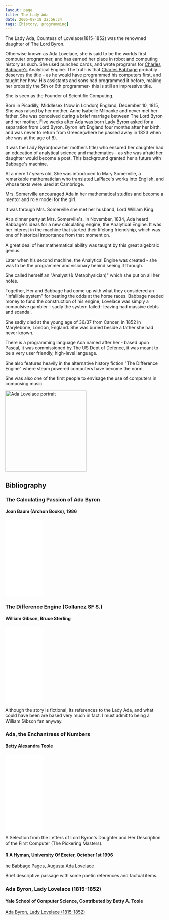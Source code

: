 ```yaml
---
layout: page
title: The Lady Ada
date: 2005-08-18 22:56:24
tags: [history, programming]
---
```

The Lady Ada, Countess of Lovelace(1815-1852) was the renowned daughter of The Lord Byron.

Otherwise known as Ada Lovelace, she is said to be the worlds first computer programmer, and has earned her place in robot and computing history as such. She used punched cards, and wrote programs for [Charles Babbage's](/wiki/charles_babbage.html "Charles Babbage") Analytical Engine. The truth is that [Charles Babbage](/wiki/charles_babbage.html "Charles Babbage") probably deserves the title - as he would have programmed his computers first, and taught her how. His assistants and sons had programmed it before, making her probably the 5th or 6th programmer- this is still an impressive title.

She is seen as the Founder of Scientific Computing.

Born in Picadilly, Middlesex (Now in London) England, December 10, 1815, She was raised by her mother, Anne Isabelle Milbanke and never met her father. She was conceived during a brief marriage between The Lord Byron and her mother. Five weeks after Ada was born Lady Byron asked for a separation from Lord Byron. Byron left England four months after her birth, and was never to return from Greece(where he passed away in 1823 when she was at the age of 8).

It was the Lady Byron(now her mothers title) who ensured her daughter had an education of analytical science and mathematics - as she was afraid her daughter would become a poet. This background granted her a future with Babbage's machine.

At a mere 17 years old, She was introduced to Mary Somerville, a remarkable mathematician who translated LaPlace's works into English, and whose texts were used at Cambridge.

Mrs. Somerville encouraged Ada in her mathematical studies and become a mentor and role model for the girl.

It was through Mrs. Somerville she met her husband, Lord William King.

At a dinner party at Mrs. Somerville's, in November, 1834, Ada heard Babbage's ideas for a new calculating engine, the Analytical Engine. It was her interest in the machine that started their lifelong friendship, which was one of historical importance from that moment on.

A great deal of her mathematical ability was taught by this great algebraic genius.

Later when his second machine, the Analytical Engine was created - she was to be the programmer and visionary behind seeing it through.

She called herself an "Analyst (& Metaphysician)" which she put on all her notes.

Together, Her and Babbage had come up with what they considered an "infallible system" for beating the odds at the horse races. Babbage needed money to fund the construction of his engine; Lovelace was simply a compulsive gambler - sadly the system failed- leaving had massive debts and scandal.

She sadly died at the young age of 36/37 from Cancer, in 1852 in Marylebone, London, England. She was buried beside a father she had never known.

There is a programming language Ada named after her - based upon Pascal, it was commissioned by The US Dept of Defence, it was meant to be a very user friendly, high-level language.

She also features heavily in the alternative history fiction "The Difference Engine" where steam powered computers have become the norm.

She was also one of the first people to envisage the use of computers in composing music.

<a title="Alfred Edward Chalon, Public domain, via Wikimedia Commons" href="https://commons.wikimedia.org/wiki/File:Ada_Lovelace_portrait.jpg"><img width="256" alt="Ada Lovelace portrait" src="https://upload.wikimedia.org/wikipedia/commons/thumb/a/a4/Ada_Lovelace_portrait.jpg/256px-Ada_Lovelace_portrait.jpg"></a>

## Bibliography

### The Calculating Passion of Ada Byron

#### Joan Baum (Archon Books), 1986

<iframe style="width:120px;height:240px;" marginwidth="0" marginheight="0" scrolling="no" frameborder="0" src="//ws-eu.amazon-adsystem.com/widgets/q?ServiceVersion=20070822&OneJS=1&Operation=GetAdHtml&MarketPlace=GB&source=ss&ref=as_ss_li_til&ad_type=product_link&tracking_id=orionrobots-21&language=en_GB&marketplace=amazon&region=GB&placement=0208021191&asins=0208021191&linkId=58b02f0ef2fd43dd7e9cd84f55c5e1ae&show_border=true&link_opens_in_new_window=true"></iframe>

### The Difference Engine (Gollancz SF S.)

#### William Gibson, Bruce Sterling

<iframe style="width:120px;height:240px;" marginwidth="0" marginheight="0" scrolling="no" frameborder="0" src="//ws-eu.amazon-adsystem.com/widgets/q?ServiceVersion=20070822&OneJS=1&Operation=GetAdHtml&MarketPlace=GB&source=ss&ref=as_ss_li_til&ad_type=product_link&tracking_id=orionrobots-21&language=en_GB&marketplace=amazon&region=GB&placement=0575600292&asins=0575600292&linkId=2dac1c9c94c900a40c7e21b0ba84d89b&show_border=true&link_opens_in_new_window=true"></iframe>

Although the story is fictional, its references to the Lady Ada, and what could have been are based very much in fact. I must admit to being a William Gibson fan anyway.

### Ada, the Enchantress of Numbers

#### Betty Alexandra Toole

<iframe style="width:120px;height:240px;" marginwidth="0" marginheight="0" scrolling="no" frameborder="0" src="//ws-eu.amazon-adsystem.com/widgets/q?ServiceVersion=20070822&OneJS=1&Operation=GetAdHtml&MarketPlace=GB&source=ss&ref=as_ss_li_til&ad_type=product_link&tracking_id=orionrobots-21&language=en_GB&marketplace=amazon&region=GB&placement=0912647094&asins=0912647094&linkId=77f85b18d13fcdd76dd67fa4d14f19fd&show_border=true&link_opens_in_new_window=true"></iframe>

A Selection from the Letters of Lord Byron's Daughter and Her Description of the First Computer (The Pickering Masters).

#### R A Hyman, University Of Exeter, October 1st 1996

[he Babbage Pages, Augusta Ada Lovelace](http://www.ex.ac.uk/BABBAGE/ada.html)

Brief descriptive passage with some poetic references and factual items.

### Ada Byron, Lady Lovelace (1815-1852)

#### Yale School of Computer Science, Contributed by Betty A. Toole

[Ada Byron, Lady Lovelace (1815-1852)](http://www.cs.yale.edu/homes/tap/Files/ada-bio.html)
